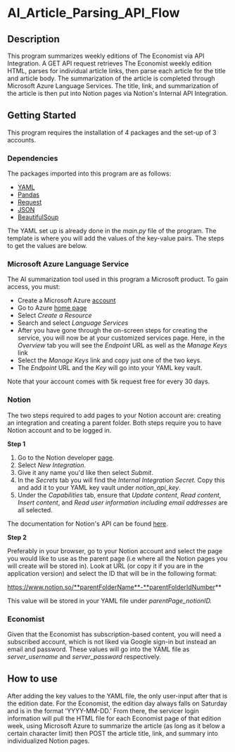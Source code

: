 # AI_Article_Parsing_API_Flow
## Description
This program summarizes weekly editions of The Economist via API Integration. A GET API request retrieves The Economist weekly edition HTML, parses for individual article links, then parse each article for the title and article body. The summarization of the article is completed through Microsoft Azure Language Services. The title, link, and summarization of the article is then put into Notion pages via Notion's Internal API Integration. 
## Getting Started
This program requires the installation of 4 packages and the set-up of 3 accounts. 
### Dependencies
The packages imported into this program are as follows:
* [YAML](yaml.org)
* [Pandas](https://pandas.pydata.org/)
* [Request](https://pypi.org/project/requests/)
* [JSON](https://docs.python.org/3/library/json.html)
* [BeautifulSoup](https://pypi.org/project/beautifulsoup4/)

The YAML set up is already done in the *main.py* file of the program. The template is where you will add the values of the key-value pairs. The steps to get the values are below.  
### Microsoft Azure Language Service
The AI summarization tool used in this program a Microsoft product. To gain access, you must:
* Create a Microsoft Azure [account](https://azure.microsoft.com/en-us)
*  Go to Azure [home page](https://portal.azure.com/#home)
* Select *Create a Resource*
* Search and select *Language Services*
* After you have gone through the on-screen steps for creating the service, you will now be at your customized services page. Here, in the *Overview* tab you will see the *Endpoint* URL as well as the *Manage Keys* link
* Select the *Manage Keys* link and copy just one of the two keys. 
* The *Endpoint* URL and the *Key* will go into your YAML key vault. 

Note that your account comes with 5k request free for every 30 days. 
### Notion 
The two steps required to add pages to your Notion account are: creating an integration and creating a parent folder. Both steps require you to have Notion account and to be logged in. 

**Step 1**
1. Go to the Notion developer [page](https://www.notion.so/my-integrations).
2. Select *New Integration.*
3. Give it any name you'd like then select *Submit*.
4. In the *Secrets* tab you will find the *Internal Integration Secret.* Copy this and add it to your YAML key vault under *notion_api_key*. 
5. Under the *Capabilities* tab, ensure that *Update content*, *Read content*, *Insert content*, and *Read user information including email addresses* are all selected. 

The documentation for Notion's API can be found [here](https://developers.notion.com/docs/getting-started).  

**Step 2** 

Preferably in your browser, go to your Notion account and select the page you would like to use as the parent page (i.e where all the Notion pages you will create will be stored in). Look at URL (or copy it if you are in the application version) and select the ID that will be in the following format: 

https://www.notion.so/**parentFolderName**-**parentFolderIdNumber**

This value will be stored in your YAML file under *parentPage_notionID.*
### Economist
Given that the Economist has subscription-based content, you will need a subscribed account, which is not liked via Google sign-in but instead an email and password. These values will go into the YAML file as *server_username* and *server_password* respectively. 

## How to use
After adding the key values to the YAML file, the only user-input after that is the edition date. For the Economist, the edition day always falls on Saturday and is in the format 'YYYY-MM-DD.' From there, the servicer login information will pull the HTML file for each Economist page of that edition week, using Microsoft Azure to summarize the article (as long as it below a certain character limit) then POST the article title, link, and summary into individualized Notion pages.  